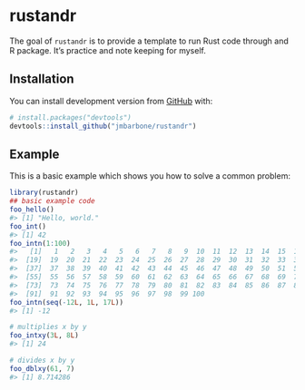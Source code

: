 
<!-- README.md is generated from README.Rmd. Please edit that file -->

# rustandr

<!-- badges: start -->

<!-- badges: end -->

The goal of `rustandr` is to provide a template to run Rust code through
and R package. It’s practice and note keeping for myself.

## Installation

You can install development version from
[GitHub](https://github.com/jmbarbone/rustandr) with:

``` r
# install.packages("devtools")
devtools::install_github("jmbarbone/rustandr")
```

## Example

This is a basic example which shows you how to solve a common problem:

``` r
library(rustandr)
## basic example code
foo_hello()
#> [1] "Hello, world."
foo_int()
#> [1] 42
foo_intn(1:100)
#>   [1]   1   2   3   4   5   6   7   8   9  10  11  12  13  14  15  16  17  18
#>  [19]  19  20  21  22  23  24  25  26  27  28  29  30  31  32  33  34  35  36
#>  [37]  37  38  39  40  41  42  43  44  45  46  47  48  49  50  51  52  53  54
#>  [55]  55  56  57  58  59  60  61  62  63  64  65  66  67  68  69  70  71  72
#>  [73]  73  74  75  76  77  78  79  80  81  82  83  84  85  86  87  88  89  90
#>  [91]  91  92  93  94  95  96  97  98  99 100
foo_intn(seq(-12L, 1L, 17L))
#> [1] -12

# multiplies x by y
foo_intxy(3L, 8L)
#> [1] 24

# divides x by y
foo_dblxy(61, 7)
#> [1] 8.714286
```
